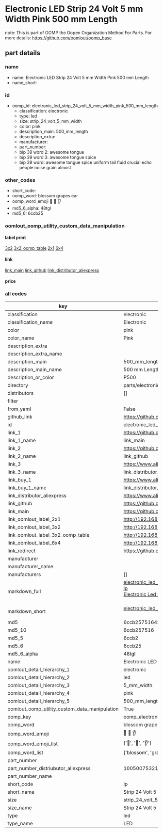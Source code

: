# Electronic LED Strip 24 Volt 5 mm Width Pink 500 mm Length  

note: This is part of OOMP the Oopen Organization Method For Parts. For more details: https://github.com/oomlout/oomp_base

##  part details
  







### name
* name: Electronic LED Strip 24 Volt 5 mm Width Pink 500 mm Length
* name_short: 
### id
* oomp_id: electronic_led_strip_24_volt_5_mm_width_pink_500_mm_length
  * classification: electronic
  * type: led
  * size: strip_24_volt_5_mm_width
  * color: pink
  * description_main: 500_mm_length
  * description_extra: 
  * manufacturer: 
  * part_number: 
  * bip 39 word 2: awesome tongue
  * bip 39 word 3: awesome tongue spice
  * bip 39 word: awesome tongue spice uniform tail fluid crucial echo people noise grain almost

### other_codes
* short_code: 
* oomp_word: blossom grapes ear
* oomp_word_emoji :blossom: :grapes: :ear:
* md5_6_alpha: 48tgl
* md5_6: 6ccb25






### oomlout_oomp_utility_custom_data_manipulation
#### label print
[3x2](http://192.168.1.245:1112/?label=oomp%2048tgl)
[3x2_oomp_table](http://192.168.1.108:1112/?label=oomp%2048tgl)
[2x1](http://192.168.1.242:1112/?label=oomp%2048tgl)
[6x4](http://192.168.1.55:1112/?label=oomp%2048tgl)    

#### link

[link_main](https://github.com/oomlout/oomlout_oomp_version_1_messy/tree/main/parts/electronic_led_strip_24_volt_5_mm_width_pink_500_mm_length) [link_github](https://github.com/oomlout/oomlout_oomp_version_1_messy/tree/main/parts/electronic_led_strip_24_volt_5_mm_width_pink_500_mm_length) [link_distributor_aliexpress](https://www.aliexpress.com/item/1005007532172895.html)                            

#### price







### all codes 
| key | value |  
| --- | --- |  
| classification | electronic |  
| classification_name | Electronic |  
| color | pink |  
| color_name | Pink |  
| description_extra |  |  
| description_extra_name |  |  
| description_main | 500_mm_length |  
| description_main_name | 500 mm Length |  
| description_or_color | P500 |  
| directory | parts/electronic_led_strip_24_volt_5_mm_width_pink_500_mm_length |  
| distributors | [] |  
| filter |  |  
| from_yaml | False |  
| github_link | https://github.com/oomlout/oomlout_oomp_part_src/tree/main/parts/electronic_led_strip_24_volt_5_mm_width_pink_500_mm_length |  
| id | electronic_led_strip_24_volt_5_mm_width_pink_500_mm_length |  
| link_1 | https://github.com/oomlout/oomlout_oomp_version_1_messy/tree/main/parts/electronic_led_strip_24_volt_5_mm_width_pink_500_mm_length |  
| link_1_name | link_main |  
| link_2 | https://github.com/oomlout/oomlout_oomp_version_1_messy/tree/main/parts/electronic_led_strip_24_volt_5_mm_width_pink_500_mm_length |  
| link_2_name | link_github |  
| link_3 | https://www.aliexpress.com/item/1005007532172895.html |  
| link_3_name | link_distributor_aliexpress |  
| link_buy_1 | https://www.aliexpress.com/item/1005007532172895.html |  
| link_buy_1_name | link_distributor_aliexpress |  
| link_distributor_aliexpress | https://www.aliexpress.com/item/1005007532172895.html |  
| link_github | https://github.com/oomlout/oomlout_oomp_version_1_messy/tree/main/parts/electronic_led_strip_24_volt_5_mm_width_pink_500_mm_length |  
| link_main | https://github.com/oomlout/oomlout_oomp_version_1_messy/tree/main/parts/electronic_led_strip_24_volt_5_mm_width_pink_500_mm_length |  
| link_oomlout_label_2x1 | http://192.168.1.242:1112/?label=oomp%2048tgl |  
| link_oomlout_label_3x2 | http://192.168.1.245:1112/?label=oomp%2048tgl |  
| link_oomlout_label_3x2_oomp_table | http://192.168.1.108:1112/?label=oomp%2048tgl |  
| link_oomlout_label_6x4 | http://192.168.1.55:1112/?label=oomp%2048tgl |  
| link_redirect | https://github.com/oomlout/oomlout_oomp_version_1_messy/tree/main/parts/electronic_led_strip_24_volt_5_mm_width_pink_500_mm_length |  
| manufacturer |  |  
| manufacturer_name |  |  
| manufacturers | [] |  
| markdown_full | [electronic_led_strip_24_volt_5_mm_width_pink_500_mm_length](none)<br>[lp](none)<br>[Electronic Led Strip 24 Volt 5 Mm Width Pink 500 Mm Length](none)<br><br> |  
| markdown_short | [electronic_led_strip_24_volt_5_mm_width_pink_500_mm_length](none)<br><br> |  
| md5 | 6ccb25751645e68d66eeaed7a3391884 |  
| md5_10 | 6ccb257516 |  
| md5_5 | 6ccb2 |  
| md5_6 | 6ccb25 |  
| md5_6_alpha | 48tgl |  
| name | Electronic LED Strip 24 Volt 5 mm Width Pink 500 mm Length |  
| oomlout_detail_hierarchy_1 | electronic |  
| oomlout_detail_hierarchy_2 | led |  
| oomlout_detail_hierarchy_3 | 5_mm_width |  
| oomlout_detail_hierarchy_4 | pink |  
| oomlout_detail_hierarchy_5 | 500_mm_length |  
| oomlout_oomp_utility_custom_data_manipulation | True |  
| oomp_key | oomp_electronic_led_strip_24_volt_5_mm_width_pink_500_mm_length |  
| oomp_word | blossom grapes ear |  
| oomp_word_emoji | :blossom: :grapes: :ear: |  
| oomp_word_emoji_list | [':blossom:', ':grapes:', ':ear:'] |  
| oomp_word_list | ['blossom', 'grapes', 'ear'] |  
| part_number |  |  
| part_number_distriubutor_aliexpress | 1005007532172895 |  
| part_number_name |  |  
| short_code | lp |  
| short_name | Strip 24 Volt 5 Mm Width Pink500 Mm Length Led |  
| size | strip_24_volt_5_mm_width |  
| size_name | Strip 24 Volt 5 mm Width |  
| type | led |  
| type_name | LED |  
